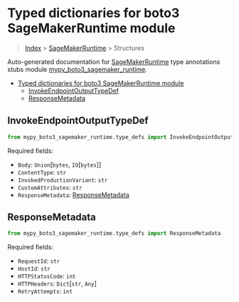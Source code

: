 # Typed dictionaries for boto3 SageMakerRuntime module

> [Index](../README.md) > [SageMakerRuntime](./README.md) > Structures

Auto-generated documentation for
[SageMakerRuntime](https://boto3.amazonaws.com/v1/documentation/api/latest/reference/services/sagemaker-runtime.html#SageMakerRuntime)
type annotations stubs module
[mypy_boto3_sagemaker_runtime](https://pypi.org/project/mypy-boto3-sagemaker-runtime/).

- [Typed dictionaries for boto3 SageMakerRuntime module](#typed-dictionaries-for-boto3-sagemakerruntime-module)
  - [InvokeEndpointOutputTypeDef](#invokeendpointoutputtypedef)
  - [ResponseMetadata](#responsemetadata)

## InvokeEndpointOutputTypeDef

```python
from mypy_boto3_sagemaker_runtime.type_defs import InvokeEndpointOutputTypeDef
```

Required fields:

- `Body`: `Union`\[`bytes`, `IO`\[`bytes`\]\]
- `ContentType`: `str`
- `InvokedProductionVariant`: `str`
- `CustomAttributes`: `str`
- `ResponseMetadata`:
  [ResponseMetadata](https://vemel.github.io/boto3_stubs_docs/mypy_boto3_sagemaker_runtime/type_defs.html#responsemetadata)

## ResponseMetadata

```python
from mypy_boto3_sagemaker_runtime.type_defs import ResponseMetadata
```

Required fields:

- `RequestId`: `str`
- `HostId`: `str`
- `HTTPStatusCode`: `int`
- `HTTPHeaders`: `Dict`\[`str`, `Any`\]
- `RetryAttempts`: `int`
